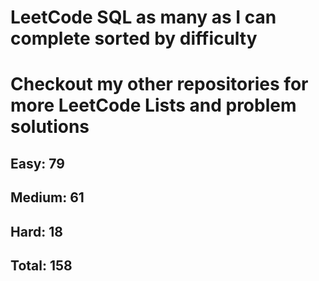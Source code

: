 <h1>LeetCode SQL as many as I can complete sorted by difficulty</h1>
<h1> Checkout my other repositories for more LeetCode Lists and problem solutions</h1>

<h2>Easy: 79</h2>
<h2>Medium: 61</h2>
<h2>Hard: 18</h2>
<h2>Total: 158</h2>

